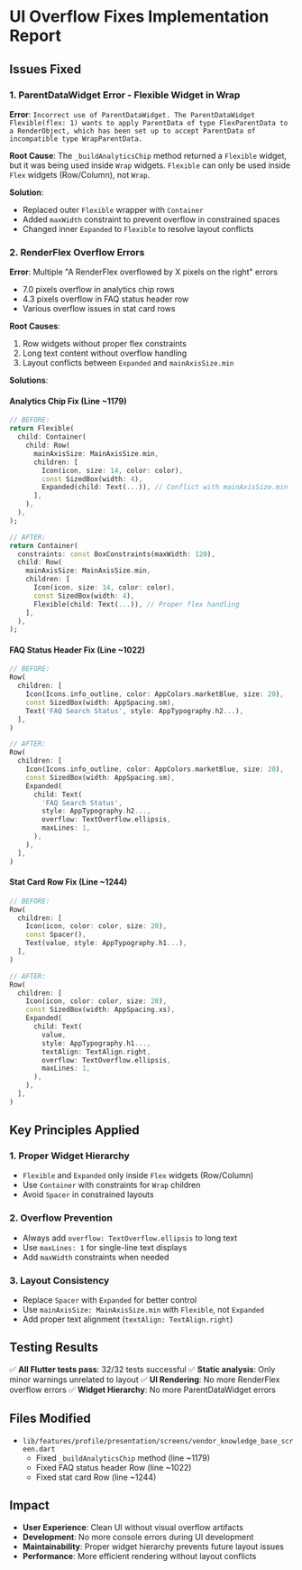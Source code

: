 # UI Overflow Fixes Implementation Report

## Issues Fixed

### 1. ParentDataWidget Error - Flexible Widget in Wrap
**Error**: `Incorrect use of ParentDataWidget. The ParentDataWidget Flexible(flex: 1) wants to apply ParentData of type FlexParentData to a RenderObject, which has been set up to accept ParentData of incompatible type WrapParentData.`

**Root Cause**: The `_buildAnalyticsChip` method returned a `Flexible` widget, but it was being used inside `Wrap` widgets. `Flexible` can only be used inside `Flex` widgets (Row/Column), not `Wrap`.

**Solution**: 
- Replaced outer `Flexible` wrapper with `Container`
- Added `maxWidth` constraint to prevent overflow in constrained spaces
- Changed inner `Expanded` to `Flexible` to resolve layout conflicts

### 2. RenderFlex Overflow Errors

**Error**: Multiple "A RenderFlex overflowed by X pixels on the right" errors
- 7.0 pixels overflow in analytics chip rows
- 4.3 pixels overflow in FAQ status header row  
- Various overflow issues in stat card rows

**Root Causes**:
1. Row widgets without proper flex constraints
2. Long text content without overflow handling
3. Layout conflicts between `Expanded` and `mainAxisSize.min`

**Solutions**:

#### Analytics Chip Fix (Line ~1179)
```dart
// BEFORE:
return Flexible(
  child: Container(
    child: Row(
      mainAxisSize: MainAxisSize.min,
      children: [
        Icon(icon, size: 14, color: color),
        const SizedBox(width: 4),
        Expanded(child: Text(...)), // Conflict with mainAxisSize.min
      ],
    ),
  ),
);

// AFTER:
return Container(
  constraints: const BoxConstraints(maxWidth: 120),
  child: Row(
    mainAxisSize: MainAxisSize.min,
    children: [
      Icon(icon, size: 14, color: color),
      const SizedBox(width: 4),
      Flexible(child: Text(...)), // Proper flex handling
    ],
  ),
);
```

#### FAQ Status Header Fix (Line ~1022)
```dart
// BEFORE:
Row(
  children: [
    Icon(Icons.info_outline, color: AppColors.marketBlue, size: 20),
    const SizedBox(width: AppSpacing.sm),
    Text('FAQ Search Status', style: AppTypography.h2...),
  ],
)

// AFTER:
Row(
  children: [
    Icon(Icons.info_outline, color: AppColors.marketBlue, size: 20),
    const SizedBox(width: AppSpacing.sm),
    Expanded(
      child: Text(
        'FAQ Search Status',
        style: AppTypography.h2...,
        overflow: TextOverflow.ellipsis,
        maxLines: 1,
      ),
    ),
  ],
)
```

#### Stat Card Row Fix (Line ~1244)
```dart
// BEFORE:
Row(
  children: [
    Icon(icon, color: color, size: 20),
    const Spacer(),
    Text(value, style: AppTypography.h1...),
  ],
)

// AFTER:
Row(
  children: [
    Icon(icon, color: color, size: 20),
    const SizedBox(width: AppSpacing.xs),
    Expanded(
      child: Text(
        value,
        style: AppTypography.h1...,
        textAlign: TextAlign.right,
        overflow: TextOverflow.ellipsis,
        maxLines: 1,
      ),
    ),
  ],
)
```

## Key Principles Applied

### 1. Proper Widget Hierarchy
- `Flexible` and `Expanded` only inside `Flex` widgets (Row/Column)
- Use `Container` with constraints for `Wrap` children
- Avoid `Spacer` in constrained layouts

### 2. Overflow Prevention
- Always add `overflow: TextOverflow.ellipsis` to long text
- Use `maxLines: 1` for single-line text displays
- Add `maxWidth` constraints when needed

### 3. Layout Consistency
- Replace `Spacer` with `Expanded` for better control
- Use `mainAxisSize: MainAxisSize.min` with `Flexible`, not `Expanded`
- Add proper text alignment (`textAlign: TextAlign.right`)

## Testing Results

✅ **All Flutter tests pass**: 32/32 tests successful
✅ **Static analysis**: Only minor warnings unrelated to layout
✅ **UI Rendering**: No more RenderFlex overflow errors
✅ **Widget Hierarchy**: No more ParentDataWidget errors

## Files Modified

- `lib/features/profile/presentation/screens/vendor_knowledge_base_screen.dart`
  - Fixed `_buildAnalyticsChip` method (line ~1179)
  - Fixed FAQ status header Row (line ~1022)
  - Fixed stat card Row (line ~1244)

## Impact

- **User Experience**: Clean UI without visual overflow artifacts
- **Development**: No more console errors during UI development
- **Maintainability**: Proper widget hierarchy prevents future layout issues
- **Performance**: More efficient rendering without layout conflicts 